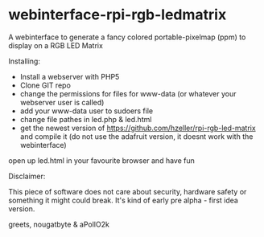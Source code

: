 webinterface-rpi-rgb-ledmatrix
==============================

A webinterface to generate a fancy colored portable-pixelmap (ppm) to display on a RGB LED Matrix 

Installing: 

  - Install a webserver with PHP5
  - Clone GIT repo
  - change the permissions for files for www-data (or whatever your webserver user is called)
  - add your www-data user to sudoers file
  - change file pathes in led.php & led.html
  - get the newest version of https://github.com/hzeller/rpi-rgb-led-matrix and compile it (do not use the adafruit          version, it doesnt work with the webinterface)
  
  open up led.html in your favourite browser and have fun

Disclaimer:

This piece of software does not care about security, hardware safety or something it might could break. It's  kind of early pre alpha - first idea version.


greets, nougatbyte & aPollO2k


